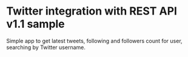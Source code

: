 Twitter integration with REST API v1.1 sample
=======

Simple app to get latest tweets, following and followers count for user, searching by Twitter username.
